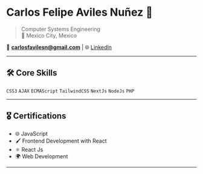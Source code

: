 # Carlos Felipe Aviles Nuñez 🌟

> Computer Systems Engineering  
> 📍 Mexico City, Mexico

📩 **[carlosfavilesn@gmail.com](mailto:carlosfavilesn@gmail.com)** | 🌐 [LinkedIn](www.linkedin.com/in/carlos-felipe-aviles-nuñez-0aaa8385)

---

## 🛠 Core Skills

`CSS3` `AJAX` `ECMAScript` `TailwindCSS` `NextJs` `NodeJs` `PHP`

---

## 🎖 Certifications

- 🌐 JavaScript
- 🖌 Frontend Development with React
- ⚛ React Js
- 🌍 Web Development

---
